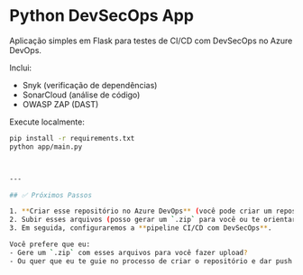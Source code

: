 # Python DevSecOps App

Aplicação simples em Flask para testes de CI/CD com DevSecOps no Azure DevOps.

Inclui:
- Snyk (verificação de dependências)
- SonarCloud (análise de código)
- OWASP ZAP (DAST)

Execute localmente:
```bash
pip install -r requirements.txt
python app/main.py



---

## ✅ Próximos Passos

1. **Criar esse repositório no Azure DevOps** (você pode criar um repositório chamado `python-devsecops-app`).
2. Subir esses arquivos (posso gerar um `.zip` para você ou te orientar no `git init` e push).
3. Em seguida, configuraremos a **pipeline CI/CD com DevSecOps**.

Você prefere que eu:
- Gere um `.zip` com esses arquivos para você fazer upload?
- Ou quer que eu te guie no processo de criar o repositório e dar push manualmente?
